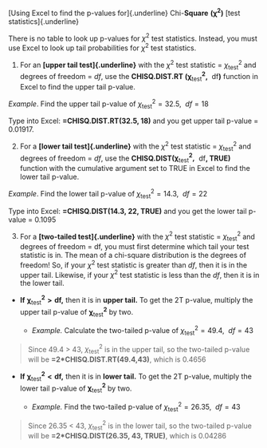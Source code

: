[Using Excel to find the p-values for]{.underline}
${\mathbf{\text{Chi}}\text{-}\mathbf{Square\ (\chi}}^{\mathbf{2}}\mathbf{)}$
[test statistics]{.underline}

There is no table to look up p-values for $\chi^{2}$ test statistics.
Instead, you must use Excel to look up tail probabilities for $\chi^{2}$
test statistics.

1.  For an **[upper tail test]{.underline}** with the $\chi^{2}$ test
    statistic = $\chi_{\text{test}}^{2}$ and degrees of freedom = $df,$
    use the **CHISQ.DIST.RT
    (**$\mathbf{\chi}_{\mathbf{\text{test}}}^{\mathbf{2}}\mathbf{,\ }$
    $\mathbf{\text{df}}$**)** function in Excel to find the upper tail
    p-value.

*Example*. Find the upper tail p-value of
$\chi_{\text{test}}^{2} = 32.5,\ \ df = 18$

Type into Excel: **=CHISQ.DIST.RT(32.5, 18)** and you get upper tail
p-value = 0.01917.

2.  For a **[lower tail test]{.underline}** with the $\chi^{2}$ test
    statistic = $\chi_{\text{test}}^{2}$ and degrees of freedom = $df,$
    use the
    **CHISQ.DIST(**$\mathbf{\chi}_{\mathbf{\text{test}}}^{\mathbf{2}}\mathbf{,\ }$
    $\mathbf{\text{df}}$**, TRUE)** function with the cumulative
    argument set to TRUE in Excel to find the lower tail p-value.

*Example*. Find the lower tail p-value of
$\chi_{\text{test}}^{2} = 14.3,\ \ df = 22$

Type into Excel: **=CHISQ.DIST(14.3, 22, TRUE)** and you get the lower
tail p-value = 0.1095

3.  For a **[two-tailed test]{.underline}** with the $\chi^{2}$ test
    statistic = $\chi_{\text{test}}^{2}$ and degrees of freedom =
    $\text{df}$, you must first determine which tail your test statistic
    is in. The mean of a chi-square distribution is the degrees of
    freedom! So, if your $\chi^{2}$ test statistic is greater than *df*,
    then it is in the upper tail. Likewise, if your $\chi^{2}$ test
    statistic is less than the *df*, then it is in the lower tail.

-   **If**
    $\mathbf{\chi}_{\mathbf{\text{test}}}^{\mathbf{2}}\mathbf{> df}$**,**
    then it is in **upper tail.** To get the 2T p-value, multiply the
    upper tail p-value of
    $\mathbf{\chi}_{\mathbf{\text{test}}}^{\mathbf{2}}$ by two.

    -   *Example.* Calculate the two-tailed p-value of
        $\chi_{\text{test}}^{2} = 49.4,\ \ df = 43$

> Since 49.4 \> 43, $\chi_{\text{test}}^{2}$ is in the upper tail, so
> the two-tailed p-value will be **=2\*CHISQ.DIST.RT(49.4,43)**, which
> is 0.4656

-   **If**
    $\mathbf{\chi}_{\mathbf{\text{test}}}^{\mathbf{2}}\mathbf{< df}$**,**
    then it is in **lower tail.** To get the 2T p-value, multiply the
    lower tail p-value of
    $\mathbf{\chi}_{\mathbf{\text{test}}}^{\mathbf{2}}$ by two.

    -   *Example.* Find the two-tailed p-value of
        $\chi_{\text{test}}^{2} = 26.35,\ \ df = 43$

> Since 26.35 \< 43, $\chi_{\text{test}}^{2}$ is in the lower tail, so
> the two-tailed p-value will be **=2\*CHISQ.DIST(26.35, 43, TRUE)**,
> which is 0.04286

